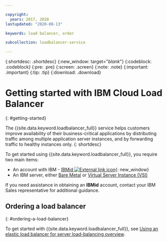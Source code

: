 ```yaml
---

copyright:
  years: 2017, 2020
lastupdated: "2020-08-13"

keywords: load balancer, order

subcollection: loadbalancer-service

---
```


{:shortdesc: .shortdesc}
{:new_window: target="_blank_"}
{:codeblock: .codeblock}
{:pre: .pre}
{:screen: .screen}
{:note: .note}
{:important: .important}
{:tip: .tip}
{:download: .download}


# Getting started with IBM Cloud Load Balancer 
{: #getting-started}

The {{site.data.keyword.loadbalancer_full}} service helps customers improve availability of their business-critical applications by distributing traffic among multiple application server instances, and by forwarding traffic to healthy instances only.
{: shortdesc}

To get started using {{site.data.keyword.loadbalancer_full}}, you require two main items: 

* An account with IBM - [IBMid ![External link icon](../../icons/launch-glyph.svg "External link icon")](https://www.ibm.com/account/us-en/signup/register.html){: new_window}
* An IBM server, either [Bare Metal](/docs/bare-metal?topic=bare-metal-getting-started) or [Virtual Server Instance (VSI)](/docs/vsi)

If you need assistance in obtaining an **IBMid** account, contact your IBM Sales representative for additional guidance.

## Ordering a load balancer
{: #ordering-a-load-balancer}

To get started with {{site.data.keyword.loadbalancer_full}}, see [Using an elastic load balancer for server load-balancing overview](/docs/loadbalancer-service?topic=loadbalancer-service-creating-and-using-an-ibm-cloud-load-balancer-for-elastic-server-load-balancing).
